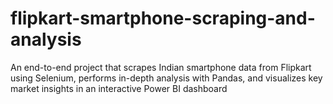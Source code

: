 # flipkart-smartphone-scraping-and-analysis
An end-to-end project that scrapes Indian smartphone data from Flipkart using Selenium, performs in-depth analysis with Pandas, and visualizes key market insights in an interactive Power BI dashboard
